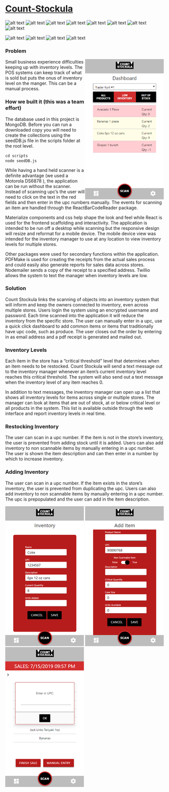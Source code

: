 # [Count-Stockula](https://count-stockula.herokuapp.com/)
![alt text](https://img.shields.io/badge/uses-Node-brightgreen.svg) ![alt text](https://img.shields.io/badge/uses-Mongoose-brightgreen.svg) ![alt text](https://img.shields.io/badge/uses-Express-brightgreen.svg) ![alt text](https://img.shields.io/badge/uses-Axios-brightgreen.svg) ![alt text](https://img.shields.io/badge/uses-Nodemailer-brightgreen.svg) ![alt text](https://img.shields.io/badge/uses-Twilio-brightgreen.svg) ![alt text](https://img.shields.io/badge/uses-bcrypt-brightgreen.svg) ![alt text](https://img.shields.io/badge/uses-Json_Web_Token-brightgreen.svg) 

![alt text](https://img.shields.io/badge/uses-React-blue.svg)  ![alt text](https://img.shields.io/badge/uses-Materialize-blue.svg) ![alt text](https://img.shields.io/badge/uses-pdfMake-blue.svg) ![alt text](https://img.shields.io/badge/uses-ReactBarcodeReader-blue.svg) 

### Problem
<img align="right" src="https://github.com/krtcotmo2/Count-Stockula/blob/master/client/public/images/inventory.png" width="250"> 

Small business experience difficulties keeping up with inventory levels. The POS systems can keep track of what is sold but puts the onus of inventory level on the manger. This can be a manual process.

### How we built it (this was a team effort)
The database used in this project is MongoDB. Before you can run a downloaded copy you will need to create the collections using the seedDB.js file in the scripts folder at the root level.
```
cd scripts 
node seedDB.js
```

While having a hand held scanner is a definite advantage (we used a Motorola DS6878 ), the application can be run without the scanner. Instead of scanning upc’s the user will need to click on the text in the red fields and then enter in the upc numbers manually. The events for scanning an item are handled through the ReactBarCodeReader package.

Materialize components and css help shape the look and feel while React is used for the frontend scaffolding and interactivity. The application is intended to be run off a desktop while scanning but the responsive design will resize and reformat for a mobile device. The mobile device view was intended for the inventory manager to use at any location to view inventory levels for multiple stores. 

Other packages were used for secondary functions within the application. PDFMake is used for creating the receipts from the actual sales process and could easily also generate reports for sales data across stores. Nodemailer sends a copy of the receipt to a specified address. Twillio allows the system to text the manager when inventory levels are low.

### Solution
Count Stockula links the scanning of objects into an inventory system that will inform and keep the owners connected to inventory, even across multiple stores. Users login the system using an encrypted username and password. Each time scanned into the application it will reduce the inventory from the specific store. The user can manually enter in a upc, use a quick click dashboard to add common items or items that traditionally have upc code, such as produce. The user closes out the order by entering in as email address and a pdf receipt is generated and mailed out. 

### Inventory Levels

Each item in the store has a “critical threshold” level that determines when an item needs to be restocked. Count Stockula will send a text message out to the inventory manager whenever an item’s current inventory level reaches this critical threshold. The system will also send out a text message when the inventory level of any item reaches 0.

In addition to text messages, the inventory manager can open up a list that shows all inventory levels for items across single or multiple stores. The manager can look at items that are out of stock, at or below critical level or all products in the system. This list is available outside through the web interface and report inventory levels in real time.
 
### Restocking Inventory
The user can scan in a upc number. If the item is not in the store’s inventory, the user is prevented from adding stock until it is added. Users can also add inventory to non scannable items by manually entering in a upc number. The user is shown the item description and can then enter in a number by which to increase inventory.

### Adding Inventory

The user can scan in a upc number. If the item exists in the store’s inventory, the user is prevented from duplicating the upc. Users can also add inventory to non scannable items by manually entering in a upc number. The upc is prepopulated and the user can add in the item description.

<img src="https://github.com/krtcotmo2/Count-Stockula/blob/master/client/public/images/increaseInventory.png">   <img src="https://github.com/krtcotmo2/Count-Stockula/blob/master/client/public/images/newItem.png"> <img src="https://github.com/krtcotmo2/Count-Stockula/blob/master/client/public/images/sellItem.png">
